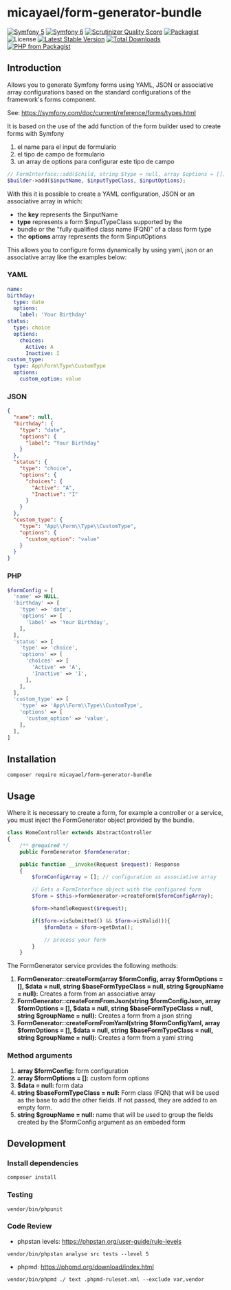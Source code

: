 micayael/form-generator-bundle
==============================

[![Symfony 5](https://github.com/micayael/form-generator-bundle/actions/workflows/symfony5.yml/badge.svg)](https://github.com/micayael/form-generator-bundle/actions/workflows/symfony5.yml)
[![Symfony 6](https://github.com/micayael/form-generator-bundle/actions/workflows/symfony6.yml/badge.svg)](https://github.com/micayael/form-generator-bundle/actions/workflows/symfony6.yml)
[![Scrutinizer Quality Score](https://scrutinizer-ci.com/g/micayael/form-generator-bundle/badges/quality-score.png)](https://scrutinizer-ci.com/g/micayael/form-generator-bundle/)
[![Packagist](https://img.shields.io/packagist/v/micayael/form-generator-bundle.svg)](https://packagist.org/packages/micayael/form-generator-bundle)
![License](https://img.shields.io/packagist/l/micayael/form-generator-bundle.svg)
[![Latest Stable Version](https://poser.pugx.org/micayael/form-generator-bundle/v/stable)](https://packagist.org/packages/micayael/form-generator-bundle)
[![Total Downloads](https://poser.pugx.org/micayael/form-generator-bundle/downloads)](https://packagist.org/packages/micayael/form-generator-bundle)
[![PHP from Packagist](https://img.shields.io/packagist/php-v/micayael/form-generator-bundle.svg)](https://packagist.org/packages/micayael/form-generator-bundle)

Introduction
------------

Allows you to generate Symfony forms using YAML, JSON or
associative array configurations based on the standard
configurations of the framework's forms component.

See: https://symfony.com/doc/current/reference/forms/types.html

It is based on the use of the add function of the form
builder used to create forms with Symfony

1. el name para el input de formulario
2. el tipo de campo de formulario
3. un array de options para configurar este tipo de campo

~~~php
// FormInterface::add($child, string $type = null, array $options = [])
$builder->add($inputName, $inputTypeClass, $inputOptions);
~~~

With this it is possible to create a YAML configuration,
JSON or an associative array in which:

- the **key** represents the $inputName
- **type** represents a form $inputTypeClass supported by the
- bundle or the "fully qualified class name (FQN)" of a class form type
- the **options** array represents the form $inputOptions

This allows you to configure forms dynamically by using yaml, json or
an associative array like the examples below:

### YAML

~~~yaml
name:
birthday:
  type: date
  options:
    label: 'Your Birthday'
status:
  type: choice
  options:
    choices:
      Active: A
      Inactive: I
custom_type:
  type: App\Form\Type\CustomType
  options:
    custom_option: value
~~~

### JSON

~~~json
{
  "name": null,
  "birthday": {
    "type": "date",
    "options": {
      "label": "Your Birthday"
    }
  },
  "status": {
    "type": "choice",
    "options": {
      "choices": {
        "Active": "A",
        "Inactive": "I"
      }
    }
  },
  "custom_type": {
    "type": "App\\Form\\Type\\CustomType",
    "options": {
      "custom_option": "value"
    }
  }
}
~~~

### PHP

~~~php
$formConfig = [
  'name' => NULL,
  'birthday' => [
    'type' => 'date',
    'options' => [
      'label' => 'Your Birthday',
    ],
  ],
  'status' => [
    'type' => 'choice',
    'options' => [
      'choices' => [
        'Active' => 'A',
        'Inactive' => 'I',
      ],
    ],
  ],
  'custom_type' => [
    'type' => 'App\\Form\\Type\\CustomType',
    'options' => [
      'custom_option' => 'value',
    ],
  ],
]
~~~

Installation
------------

~~~
composer require micayael/form-generator-bundle
~~~

Usage
-----

Where it is necessary to create a form, for example a controller or
a service, you must inject the FormGenerator object provided by
the bundle.

~~~php
class HomeController extends AbstractController
{
    /** @required */
    public FormGenerator $formGenerator;

    public function __invoke(Request $request): Response
    {
        $formConfigArray = []; // configuration as associative array

        // Gets a FormInterface object with the configured form
        $form = $this->formGenerator->createForm($formConfigArray);

        $form->handleRequest($request);

        if($form->isSubmitted() && $form->isValid()){
            $formData = $form->getData();

            // process your form
        }
    }
~~~

The FormGenerator service provides the following methods:

1. **FormGenerator::createForm(array $formConfig, array $formOptions = [], $data = null, string $baseFormTypeClass = null, string $groupName = null):** Creates a form from an associative array
2. **FormGenerator::createFormFromJson(string $formConfigJson, array $formOptions = [], $data = null, string $baseFormTypeClass = null, string $groupName = null):** Creates a form from a json string
3. **FormGenerator::createFormFromYaml(string $formConfigYaml, array $formOptions = [], $data = null, string $baseFormTypeClass = null, string $groupName = null):** Creates a form from a yaml string

### Method arguments

1. **array $formConfig:** form configuration
2. **array $formOptions = []:** custom form options
3. **$data = null:** form data
4. **string $baseFormTypeClass = null:** Form class (FQN) that will be used as the base to add the other fields. If not passed, they are added to an empty form.
5. **string $groupName = null:** name that will be used to group the fields created by the $formConfig argument as an embeded form

Development
-----------

### Install dependencies

~~~
composer install
~~~

### Testing

~~~
vendor/bin/phpunit
~~~

### Code Review

* phpstan levels: https://phpstan.org/user-guide/rule-levels

~~~
vendor/bin/phpstan analyse src tests --level 5
~~~

* phpmd: https://phpmd.org/download/index.html

~~~
vendor/bin/phpmd ./ text .phpmd-ruleset.xml --exclude var,vendor
~~~